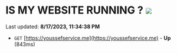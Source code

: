 # IS MY WEBSITE RUNNING ? [![](https://img.shields.io/static/v1?label=Sponsor&message=%E2%9D%A4&logo=GitHub&color=%23fe8e86)](https://github.com/sponsors/<username>)

Last updated: **8/17/2023, 11:34:38 PM**

- `GET` [https://youssefservice.me](https://youssefservice.me) - **Up** (843ms)
